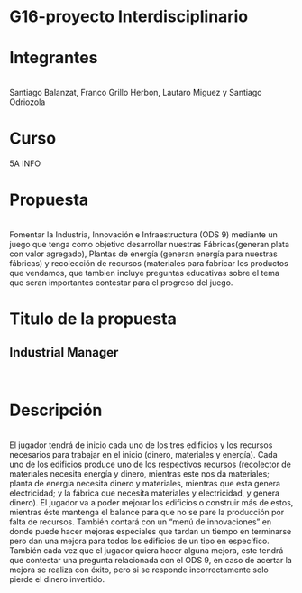 # G16-proyecto Interdisciplinario

<h1>Integrantes</h1><br>
Santiago Balanzat, Franco Grillo Herbon, Lautaro Miguez y Santiago Odriozola <br>

<h1>Curso</h1> 
5A INFO <br>

<h1>Propuesta</h1><br>
Fomentar la Industria, Innovación e Infraestructura (ODS 9) mediante un juego que tenga como objetivo desarrollar nuestras Fábricas(generan plata con valor agregado), Plantas de energía (generan energía para nuestras fábricas)  y recolección de recursos (materiales para fabricar los productos que vendamos, que tambien incluye preguntas educativas sobre el tema que seran importantes contestar para el progreso del juego.

<h1>Titulo de la propuesta</h1>
<h2>Industrial Manager</h2><br>

<h1>Descripción</h1><br>
El jugador tendrá de inicio cada uno de los tres edificios y los recursos necesarios para trabajar en el inicio (dinero, materiales y energía). Cada uno de los edificios produce uno de los respectivos recursos (recolector de materiales necesita energía y dinero, mientras este nos da materiales; planta de energía necesita dinero y materiales, mientras que esta genera electricidad; y la fábrica que necesita materiales y electricidad, y genera dinero). El jugador va a poder mejorar los edificios o construir más de estos, mientras éste mantenga el balance para que no se pare la producción por falta de recursos. También contará con un “menú de innovaciones” en donde puede hacer mejoras especiales que tardan un tiempo en terminarse pero dan una mejora para todos los edificios de un tipo en específico.
	También cada vez que el jugador quiera hacer alguna mejora, este tendrá que contestar una pregunta relacionada con el ODS 9, en caso de acertar la mejora se realiza con éxito, pero si se responde incorrectamente solo pierde el dinero invertido. 
